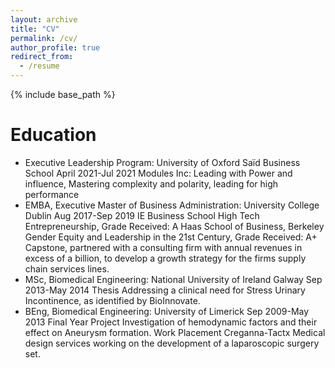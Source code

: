 ```yaml
---
layout: archive
title: "CV"
permalink: /cv/
author_profile: true
redirect_from:
  - /resume
---
```


{% include base_path %}

Education
======
* Executive Leadership Program: University of Oxford Saïd Business School			April 2021-Jul 2021
    Modules Inc: Leading with Power and influence, Mastering complexity and polarity, leading for high performance
* EMBA, Executive Master of Business Administration: University College Dublin			Aug 2017-Sep 2019
    IE Business School High Tech Entrepreneurship, Grade Received: A
    Haas School of Business, Berkeley Gender Equity and Leadership in the 21st Century, Grade Received: A+
    Capstone, partnered with a consulting firm with annual revenues in excess of a billion, to develop a growth strategy for the firms supply chain services lines.
* MSc, Biomedical Engineering: National University of Ireland Galway 				Sep 2013-May 2014
    Thesis Addressing a clinical need for Stress Urinary Incontinence, as identified by BioInnovate.
* BEng, Biomedical Engineering: University of Limerick 				 		Sep 2009-May 2013
    Final Year Project Investigation of hemodynamic factors and their effect on Aneurysm formation.
    Work Placement Creganna-Tactx Medical design services working on the development of a laparoscopic surgery set.
<!--
Work experience
======
* Spring 2024: Academic Pages Collaborator
  * Github University
  * Duties includes: Updates and improvements to template
  * Supervisor: The Users

* Fall 2015: Research Assistant
  * Github University
  * Duties included: Merging pull requests
  * Supervisor: Professor Hub

* Summer 2015: Research Assistant
  * Github University
  * Duties included: Tagging issues
  * Supervisor: Professor Git
  
Skills
======
* Skill 1
* Skill 2
  * Sub-skill 2.1
  * Sub-skill 2.2
  * Sub-skill 2.3
* Skill 3

Experience
======
  <ul>{% for post in site.experience reversed %}
    {% include archive-single-cv.html %}
  {% endfor %}</ul>
  
Talks
======
  <ul>{% for post in site.talks reversed %}
    {% include archive-single-talk-cv.html  %}
  {% endfor %}</ul>
  
Teaching
======
  <ul>{% for post in site.teaching reversed %}
    {% include archive-single-cv.html %}
  {% endfor %}</ul>
  
Service and leadership
======
* Currently signed in to 43 different slack teams
-->